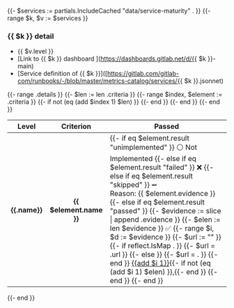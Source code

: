 {{- $services := partials.IncludeCached "data/service-maturity" . }}
{{- range $k, $v := $services }}

### {{ $k }} detail

- {{ $v.level }}
- [Link to {{ $k }} dashboard ](https://dashboards.gitlab.net/d/{{ $k }}-main)
- [Service definition of {{ $k }}]([https://gitlab.com/gitlab-com/runbooks/-/blob/master/metrics-catalog/services/{{ $k }}.jsonnet)

<table>
    <thead>
        <tr>
            <th>Level</th>
            <th>Criterion</th>
            <th>Passed</th>
        </tr>
    </thead>
    <tbody>
        {{- range .details }}
        <tr>
        {{- $len := len .criteria }}
        <th rowspan="{{ $len }}">{{.name}}</th>
        {{- range $index, $element := .criteria }}
        <th>{{ $element.name }}</th>
        <td>
            {{- if eq $element.result "unimplemented" }}
            ⚪ Not Implemented
            {{- else if eq $element.result "failed" }}
            ❌
            {{- else if eq $element.result "skipped" }}
            ➖<br>Reason: {{ $element.evidence }}
            {{- else if eq $element.result "passed" }}
            {{- $evidence := slice | append .evidence }}
            {{- $elen := len $evidence }}
            ✅ {{- range $i, $d := $evidence }}
            {{- $url := "" }}
            {{- if reflect.IsMap . }}
                {{- $url = .url }}
            {{- else }}
                {{- $url = . }}
            {{- end }}
            <a href="{{urls.Parse $url}}">{{add $i 1}}</a>{{- if not (eq (add $i 1) $elen) }},{{- end }}
            {{- end }}
            {{- end }}
        </td>
        </tr>
        {{- if not (eq (add $index 1) $len) }}
        <tr>
        {{- end }}
        {{- end }}
        {{- end }}
    </tbody>
</table>
{{- end }}
